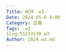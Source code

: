 ```yaml
---
Title: WCM  w3
Date: 2024-05-6 4:00
Category: 五專
Tags:  w3
Slug:51233130_w3
Author: 2024_w3.md
---
```


